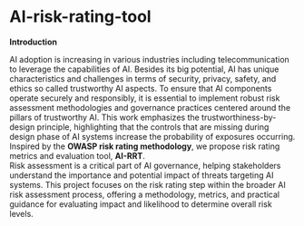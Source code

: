 # AI-risk-rating-tool

**Introduction**

AI adoption is increasing in various industries including telecommunication to leverage the capabilities of AI. Besides its big potential, AI has unique characteristics and challenges in terms of security, privacy, safety, and ethics so called trustworthy AI aspects. 
To ensure that AI components operate securely and responsibly, it is essential to implement robust risk assessment methodologies and governance practices centered around the pillars of trustworthy AI. This work emphasizes the trustworthiness-by-design principle, highlighting that  the controls that are missing during design phase of AI systems increase the probability of exposures occurring.
Inspired by the **OWASP risk rating methodology**, we propose risk rating metrics and evaluation tool, **AI-RRT**.  
Risk assessment is a critical part of AI governance, helping stakeholders understand the importance and potential impact of threats targeting AI systems. This project focuses on the risk rating step within the broader AI risk assessment process, offering a methodology, metrics, and practical guidance for evaluating impact and likelihood to determine overall risk levels. 




